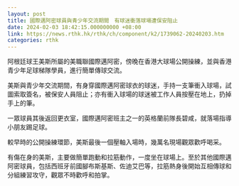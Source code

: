 ```yaml
---
layout: post
title: 國際邁阿密球員與青少年交流期間　有球迷衝落球場遭保安阻止
date: 2024-02-03 18:42:15.000000000 +08:00
link: https://news.rthk.hk/rthk/ch/component/k2/1739062-20240203.htm
categories: rthk
---
```


阿根廷球王美斯所屬的美職聯國際邁阿密，傍晚在香港大球場公開操練，並與香港青少年足球梯隊學員，進行簡單傳球交流。

美斯與青少年交流期間，有身穿國際邁阿密球衣的球迷，手持一支筆衝入球場，試圖索取簽名，被保安人員阻止；亦有衝入球場的球迷被工作人員按壓在地上，扔掉手上的筆。

一眾球員其後返回更衣室，國際邁阿密班主之一的英格蘭前隊長碧咸，就落場指導小朋友踢足球。

較早時的公開操練環節，美斯最後一個壓軸入場時，幾萬名現場觀眾歡呼喝采。

有傷在身的美斯，主要做簡單跑動和拉筋動作，一度坐在球場上。至於其他國際邁阿密球員，包括西班牙前國腳布斯基斯、佐迪艾巴等，拉筋熱身後開始互相傳球和分組練習攻守，觀眾不時歡呼和拍掌。
